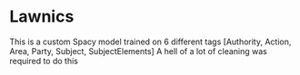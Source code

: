 # Lawnics
This is a custom Spacy model trained on 6 different tags [Authority, Action, Area, Party, Subject, SubjectElements]
A hell of a lot of cleaning was required to do this
